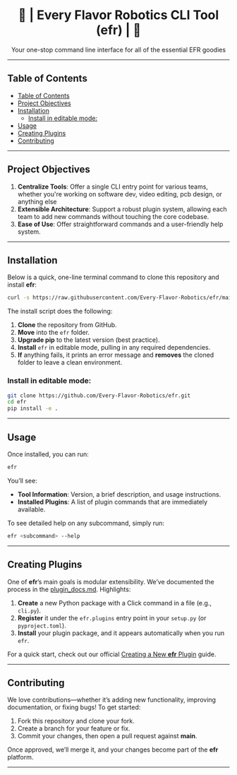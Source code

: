 
<h1 align="center">🚀 | Every Flavor Robotics CLI Tool (efr) | 🚀</h1>

<p align="center">
  Your one-stop command line interface for all of the essential EFR goodies
</p>

---

## Table of Contents
- [Table of Contents](#table-of-contents)
- [Project Objectives](#project-objectives)
- [Installation](#installation)
  - [Install in editable mode:](#install-in-editable-mode)
- [Usage](#usage)
- [Creating Plugins](#creating-plugins)
- [Contributing](#contributing)

---

## Project Objectives
1. **Centralize Tools**: Offer a single CLI entry point for various teams, whether you're working on software dev, video editing, pcb design, or anything else
2. **Extensible Architecture**: Support a robust plugin system, allowing each team to add new commands without touching the core codebase.
3. **Ease of Use**: Offer straightforward commands and a user-friendly help system.

---

## Installation
Below is a quick, one-line terminal command to clone this repository and install **efr**:

```bash
curl -s https://raw.githubusercontent.com/Every-Flavor-Robotics/efr/main/install.sh | bash
```

The install script does the following:
1. **Clone** the repository from GitHub.
2. **Move** into the `efr` folder.
3. **Upgrade pip** to the latest version (best practice).
4. **Install** `efr` in editable mode, pulling in any required dependencies.
5. **If** anything fails, it prints an error message and **removes** the cloned folder to leave a clean environment.


### Install in editable mode:
```bash
git clone https://github.com/Every-Flavor-Robotics/efr.git
cd efr
pip install -e .
```

---

## Usage
Once installed, you can run:
```bash
efr
```
You’ll see:
- **Tool Information**: Version, a brief description, and usage instructions.
- **Installed Plugins**: A list of plugin commands that are immediately available.

To see detailed help on any subcommand, simply run:
```bash
efr <subcommand> --help
```

---

## Creating Plugins
One of **efr**’s main goals is modular extensibility. We’ve documented the process in the [plugin_docs.md](https://github.com/Every-Flavor-Robotics/efr/blob/main/plugin_docs.md). Highlights:

1. **Create** a new Python package with a Click command in a file (e.g., `cli.py`).
2. **Register** it under the `efr.plugins` entry point in your `setup.py` (or `pyproject.toml`).
3. **Install** your plugin package, and it appears automatically when you run `efr`.

For a quick start, check out our official [Creating a New **efr** Plugin](https://github.com/Every-Flavor-Robotics/efr/blob/main/plugin_docs.md) guide.

---

## Contributing
We love contributions—whether it’s adding new functionality, improving documentation, or fixing bugs! To get started:

1. Fork this repository and clone your fork.
2. Create a branch for your feature or fix.
3. Commit your changes, then open a pull request against **main**.

Once approved, we’ll merge it, and your changes become part of the **efr** platform.

---
